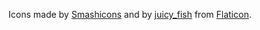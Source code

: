 Icons made by [Smashicons](https://www.flaticon.com/authors/smashicons) and by [juicy_fish](https://www.flaticon.com/free-icons/code-review) from [Flaticon](https://www.flaticon.com/).